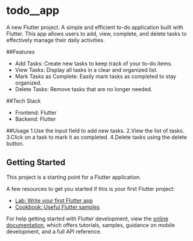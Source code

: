 # todo__app
A new Flutter project.
A simple and efficient to-do application built with Flutter. This app allows users to add, view, complete, and delete tasks to effectively manage their daily activities.

##Features
* Add Tasks: Create new tasks to keep track of your to-do items.
* View Tasks: Display all tasks in a clear and organized list.
* Mark Tasks as Complete: Easily mark tasks as completed to stay organized.
* Delete Tasks: Remove tasks that are no longer needed.

##Tech Stack
* Frontend: Flutter
* Backend: Flutter

##Usage
1.Use the input field to add new tasks.
2.View the list of tasks.
3.Click on a task to mark it as completed.
4.Delete tasks using the delete button.



## Getting Started

This project is a starting point for a Flutter application.

A few resources to get you started if this is your first Flutter project:

- [Lab: Write your first Flutter app](https://docs.flutter.dev/get-started/codelab)
- [Cookbook: Useful Flutter samples](https://docs.flutter.dev/cookbook)

For help getting started with Flutter development, view the
[online documentation](https://docs.flutter.dev/), which offers tutorials,
samples, guidance on mobile development, and a full API reference.
